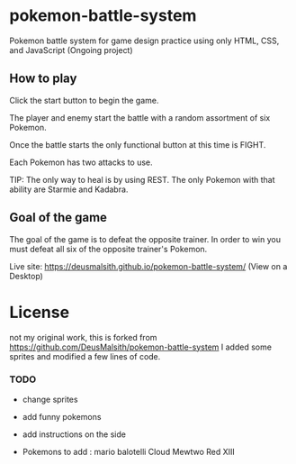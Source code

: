 # pokemon-battle-system
Pokemon battle system for game design practice using only HTML, CSS, and JavaScript (Ongoing project)

How to play
-------------------

Click the start button to begin the game.

The player and enemy start the battle with a random assortment of six Pokemon.

Once the battle starts the only functional button at this time is FIGHT.

Each Pokemon has two attacks to use.

TIP: The only way to heal is by using REST. The only Pokemon with that ability are Starmie and Kadabra.

Goal of the game
-------------------
The goal of the game is to defeat the opposite trainer. In order to win you must defeat all six of the opposite trainer's Pokemon.

Live site: https://deusmalsith.github.io/pokemon-battle-system/ (View on a Desktop)


# License

not my original work, this is forked from https://github.com/DeusMalsith/pokemon-battle-system
I added some sprites and modified a few lines of code.

### TODO

- change sprites

- add funny pokemons

- add instructions on the side

- Pokemons to add :
mario balotelli
Cloud
Mewtwo
Red XIII
